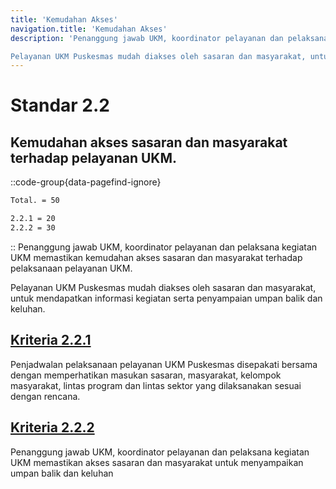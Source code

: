 ```yaml
---
title: 'Kemudahan Akses'
navigation.title: 'Kemudahan Akses'
description: 'Penanggung jawab UKM, koordinator pelayanan dan pelaksana kegiatan UKM memastikan kemudahan akses sasaran dan masyarakat terhadap pelaksanaan pelayanan UKM. 

Pelayanan UKM Puskesmas mudah diakses oleh sasaran dan masyarakat, untuk mendapatkan informasi kegiatan serta penyampaian umpan balik dan keluhan. '
---
```


# Standar 2.2 
## Kemudahan akses sasaran dan masyarakat terhadap pelayanan UKM. 
::code-group{data-pagefind-ignore}
```bash [Nilai]
Total. = 50
```
```bash [Kriteria]
2.2.1 = 20
2.2.2 = 30
```
::
Penanggung jawab UKM, koordinator pelayanan dan pelaksana kegiatan UKM memastikan kemudahan akses sasaran dan masyarakat terhadap pelaksanaan pelayanan UKM. 

Pelayanan UKM Puskesmas mudah diakses oleh sasaran dan masyarakat, untuk mendapatkan informasi kegiatan serta penyampaian umpan balik dan keluhan. 

## [Kriteria 2.2.1 ](/2/2/1)
Penjadwalan pelaksanaan pelayanan UKM Puskesmas disepakati bersama dengan memperhatikan masukan sasaran, masyarakat, kelompok masyarakat, lintas program dan lintas sektor yang dilaksanakan sesuai dengan rencana. 

## [Kriteria 2.2.2 ](/2/2/2)
Penanggung jawab UKM, koordinator pelayanan dan pelaksana kegiatan UKM memastikan akses sasaran dan masyarakat untuk menyampaikan umpan balik dan keluhan 
